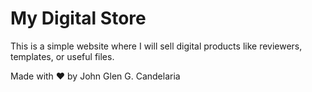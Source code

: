 # My Digital Store

This is a simple website where I will sell digital products like reviewers, templates, or useful files.

Made with ❤️ by John Glen G. Candelaria
